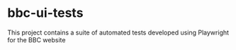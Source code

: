 # bbc-ui-tests
This project contains a suite of automated tests developed using Playwright for the BBC website
